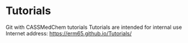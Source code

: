 # Tutorials
Git with CASSMedChem tutorials
Tutorials are intended for internal use
Internet address:
https://erm65.github.io/Tutorials/

